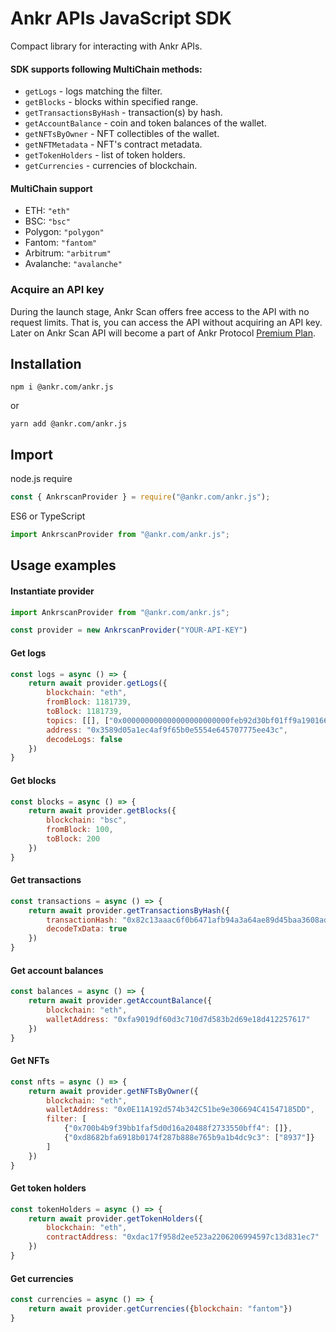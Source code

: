 # Ankr APIs JavaScript SDK
Compact library for interacting with Ankr APIs.

#### SDK supports following MultiChain methods:

- `getLogs` - logs matching the filter.
- `getBlocks` - blocks within specified range.
- `getTransactionsByHash` - transaction(s) by hash.
- `getAccountBalance` - coin and token balances of the wallet.
- `getNFTsByOwner` - NFT collectibles of the wallet.
- `getNFTMetadata` - NFT's contract metadata.
- `getTokenHolders` - list of token holders.
- `getCurrencies` - currencies of blockchain.

#### MultiChain support
- ETH: `"eth"`
- BSC: `"bsc"`
- Polygon: `"polygon"`
- Fantom: `"fantom"`
- Arbitrum: `"arbitrum"`
- Avalanche: `"avalanche"`

### Acquire an API key
During the launch stage, Ankr Scan offers free access to the API with no request limits. That is, you can access the API without acquiring an API key. Later on Ankr Scan API will become a part of Ankr Protocol [Premium Plan](https://www.ankr.com/protocol/plan/).

## Installation
```shell
npm i @ankr.com/ankr.js
```
or
```shell
yarn add @ankr.com/ankr.js
```

## Import
node.js require
```javascript
const { AnkrscanProvider } = require("@ankr.com/ankr.js");
```
ES6 or TypeScript
```javascript
import AnkrscanProvider from "@ankr.com/ankr.js";
```

## Usage examples

#### Instantiate provider
```javascript
import AnkrscanProvider from "@ankr.com/ankr.js";

const provider = new AnkrscanProvider("YOUR-API-KEY")
```

#### Get logs
```javascript
const logs = async () => {
    return await provider.getLogs({
        blockchain: "eth",
        fromBlock: 1181739,
        toBlock: 1181739,
        topics: [[], ["0x000000000000000000000000feb92d30bf01ff9a1901666c5573532bfa07eeec"]],
        address: "0x3589d05a1ec4af9f65b0e5554e645707775ee43c",
        decodeLogs: false
    })
}
```

#### Get blocks
```javascript
const blocks = async () => {
    return await provider.getBlocks({
        blockchain: "bsc",
        fromBlock: 100,
        toBlock: 200
    })
}
```

#### Get transactions
```javascript
const transactions = async () => {
    return await provider.getTransactionsByHash({
        transactionHash: "0x82c13aaac6f0b6471afb94a3a64ae89d45baa3608ad397621dbb0d847f51196f",
        decodeTxData: true
    })
}
```

#### Get account balances
```javascript
const balances = async () => {
    return await provider.getAccountBalance({
        blockchain: "eth",
        walletAddress: "0xfa9019df60d3c710d7d583b2d69e18d412257617"
    })
}
```

#### Get NFTs
```javascript
const nfts = async () => {
    return await provider.getNFTsByOwner({
        blockchain: "eth",
        walletAddress: "0x0E11A192d574b342C51be9e306694C41547185DD",
        filter: [
            {"0x700b4b9f39bb1faf5d0d16a20488f2733550bff4": []},
            {"0xd8682bfa6918b0174f287b888e765b9a1b4dc9c3": ["8937"]}
        ]
    })
}
```
#### Get token holders
```javascript
const tokenHolders = async () => {
    return await provider.getTokenHolders({
        blockchain: "eth",
        contractAddress: "0xdac17f958d2ee523a2206206994597c13d831ec7"
    })
}
```

#### Get currencies
```javascript
const currencies = async () => {
    return await provider.getCurrencies({blockchain: "fantom"})
}
```
